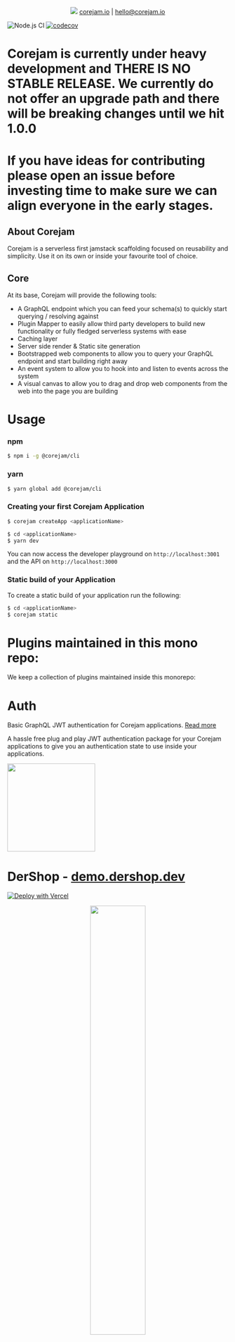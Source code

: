 <p align="center">
<img src="https://corejam.io/assets/logo.png"/>
<a href="https://corejam.io">corejam.io</a> | 
<a href="mailto:hello@corejam.io">hello@corejam.io</a>
</p>

![Node.js CI](https://github.com/Corejam/corejam/workflows/Node.js%20CI/badge.svg)
[![codecov](https://codecov.io/gh/Corejam/corejam/branch/master/graph/badge.svg?token=7UEOPHF0W3)](https://codecov.io/gh/Corejam/corejam)

# Corejam is currently under heavy development and THERE IS NO STABLE RELEASE. We currently do not offer an upgrade path and there will be breaking changes until we hit 1.0.0

# If you have ideas for contributing please open an issue before investing time to make sure we can align everyone in the early stages.

## About Corejam

Corejam is a serverless first jamstack scaffolding focused on reusability and simplicity. Use it on its own or inside your favourite tool of choice.

## Core

At its base, Corejam will provide the following tools:

- A GraphQL endpoint which you can feed your schema(s) to quickly start querying / resolving against
- Plugin Mapper to easily allow third party developers to build new functionality or fully fledged serverless systems with ease
- Caching layer
- Server side render & Static site generation
- Bootstrapped web components to allow you to query your GraphQL endpoint and start building right away
- An event system to allow you to hook into and listen to events across the system
- A visual canvas to allow you to drag and drop web components from the web into the page you are building

# Usage 

### npm
```bash
$ npm i -g @corejam/cli
```

### yarn
```bash
$ yarn global add @corejam/cli
```

### Creating your first Corejam Application

```bash
$ corejam createApp <applicationName>
```

```bash
$ cd <applicationName>
$ yarn dev
```

You can now access the developer playground on `http://localhost:3001` and the API on `http://localhost:3000`

### Static build of your Application

To create a static build of your application run the following:

```bash
$ cd <applicationName>
$ corejam static
```


# Plugins maintained in this mono repo:

We keep a collection of plugins maintained inside this monorepo:

# Auth

Basic GraphQL JWT authentication for Corejam applications. [Read more](packages/auth/README.md)

A hassle free plug and play JWT authentication package for your Corejam applications to give you an authentication state to use inside your applications.

<img width="200px" src="https://i.imgur.com/kHmFp4b.gif" />

# DerShop -  <a href="https://demo.dershop.dev">demo.dershop.dev</a>

[![Deploy with Vercel](https://vercel.com/button)](https://vercel.com/new/git/external?repository-url=https%3A%2F%2Fgithub.com%2Fcorejam%2Fcorejam%2Ftree%2Fmaster%2Fexamples%2Fnextjs&env=JWT_HASH&envDescription=JWT_HASH%20can%20currently%20just%20be%20a%20random%20string.%20This%20is%20used%20to%20sign%20auth%20tokens&project-name=dershop&repository-name=dershop&redirect-url=https%3A%2F%2Fgithub.com%2Fcorejam%2Fcorejam&demo-title=DerShop%20-%20Serverless%20Ecommerce&demo-description=A%20statically%20generated%20webshop%20built%20with%20Corejam&demo-url=https%3A%2F%2Fdershop.dev&demo-image=https%3A%2F%2Fdershop.dev%2Fstatic%2Fimages%2FpreviewAlpha.jpg)

<p align="center">
<img width="50%" src="https://dershop.dev/static/logodarkHorizontal.svg" />
<img width="50%" src="https://dershop.dev/static/images/previewAlpha.jpg" />
</p>

Serverless webshop built with Corejam. [Read more](packages/dershop/README.md)

We currently only build React output targets but we plan on supporting all Stencil.js supported targets. Feel free to contact us if you want to help out.

# Mono repo development setup

We use lerna / yarn to manage our packages.

```bash
$ yarn --frozen-lockfile
$ yarn build
$ yarn bs
```

# Debugging configuration

If you are using VSCode you can use the commited vscode configuration to jump right in. Simply choose the configuration you want and hit run.

For hooking / debugging into the running corejam server boot the api in whichever package you like using `yarn corejam api:serve` and you can then run the `@corejam:api` configuration to select your running process.
